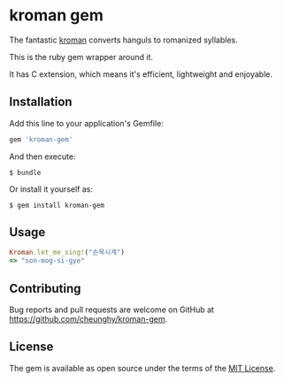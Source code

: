 # kroman gem

The fantastic [kroman](https://github.com/cheunghy/kroman) converts hanguls to romanized syllables.

This is the ruby gem wrapper around it.

It has C extension, which means it's efficient, lightweight and enjoyable.

## Installation

Add this line to your application's Gemfile:

```ruby
gem 'kroman-gem'
```

And then execute:

    $ bundle

Or install it yourself as:

    $ gem install kroman-gem

## Usage

``` ruby
Kroman.let_me_sing!("손목시계")
=> "son-mog-si-gye"
```


## Contributing

Bug reports and pull requests are welcome on GitHub at https://github.com/cheunghy/kroman-gem. 

## License

The gem is available as open source under the terms of the [MIT License](http://opensource.org/licenses/MIT).

